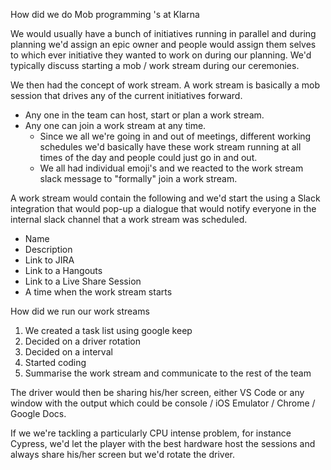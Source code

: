How did we do Mob programming 's at Klarna

We would usually have a bunch of initiatives running in parallel and during planning we'd assign an epic owner and people would assign them selves to which ever initiative they wanted to work on during our planning. We'd typically discuss starting a mob / work stream during our ceremonies.

We then had the concept of work stream. A work stream is basically a mob session that drives any of the current initiatives forward.

- Any one in the team can host, start or plan a work stream.
- Any one can join a work stream at any time.
  - Since we all we're going in and out of meetings, different working schedules we'd basically have these work stream running at all times of the day and people could just go in and out.
  - We all had individual emoji's and we reacted to the work stream slack message to "formally" join a work stream.

A work stream would contain the following and we'd start the using a Slack integration that would pop-up a dialogue that would notify everyone in the internal slack channel that a work stream was scheduled.

- Name
- Description
- Link to JIRA
- Link to a Hangouts
- Link to a Live Share Session
- A time when the work stream starts

How did we run our work streams

1. We created a task list using google keep
2. Decided on a driver rotation
3. Decided on a interval
4. Started coding
5. Summarise the work stream and communicate to the rest of the team

The driver would then be sharing his/her screen, either VS Code or any window with the output which could be console / iOS Emulator / Chrome / Google Docs.

If we we're tackling a particularly CPU intense problem, for instance Cypress, we'd let the player with the best hardware host the sessions and always share his/her screen but we'd rotate the driver.
